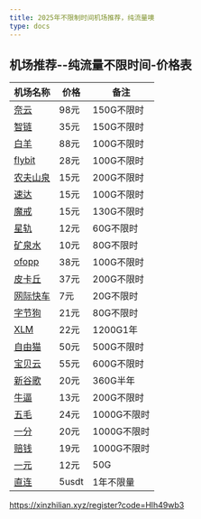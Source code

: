 ```yaml
---
title: 2025年不限制时间机场推荐，纯流量噢
type: docs
---
```

## 机场推荐--纯流量不限时间-价格表


| 机场名称 | 价格 | 备注     |
|------|----------|--------------|
| [奈云](https://www.v2ny.me?path=register&code=05XjPGu5)    | 98元    | 150G不限时       |
| [智链](https://xinzhilian.xyz/register?code=Hlh49wb3)    | 35元    | 150G不限时       |
| [白羊](https://baiyangxing.com/#/register?code=oeFdEriF)    | 88元    | 100G不限时       |
| [flybit](https://flybit.vip/#/register?code=KJiq4vYM)    | 28元    | 100G不限时       |
| [农夫山泉](https://www.nfsq.us/#/register?code=i1fXTMYk)    | 15元    | 200G不限时       |
| [速达](https://mala.sudatech.store/register?code=3DYnOBtE)    | 15元   | 100G不限时       |
| [魔戒](https://mojie.ws/#/register?code=BpCuERz0)    | 15元     | 130G不限时 |
| [星轨](https://bd.srcloud.art/#/register?code=fvyGkr5j)    | 12元     | 60G不限时       |
| [矿泉水](https://5ldpe1hbmgj4ryv9.600mlt.cc/register?code=noYz548c) | 10元 | 80G不限时   |
| [ofopp](https://kk.ofopp.net/#/register?code=A2UmuXR8)    | 38元     | 100G不限时       |
| [皮卡丘](https://pkhub.net/#/register?code=A6O9EIj0)    | 37元     | 200G不限时      |
| [网际快车](https://wjkc66.vip?c=REZUOC)    | 7元     | 20G不限时     |
| [字节狗](https://user.bytedog.icu/#/register?code=GXPuAhzt)    | 21元  | 80G不限时    |
| [XLM](https://v2.ixlmo.net/index.php#/register?code=9XuwHmFC)    | 22元     | 1200G1年 |
| [自由猫](https://us.freecat.cc/register?code=czdF7PXY)    | 50元   | 500G不限时   |
| [宝贝云](https://web1.bby011.com/#/register?code=8xTTMr2f)    | 55元     | 600G不限时 |
| [新谷歌](https://qingse001.cc/#/register?code=Hw9HyaLY)    | 20元     | 360G半年   |
| [牛逼](https://6666b.idsduf.com/#/login?code=sT9kLfc6)    | 13元     | 200G不限时   |
| [五毛](https://www.freebb.me/#/register?code=HNjWYnFT)    | 24元     | 1000G不限时     |
| [一分](https://xn--4gqx1hgtfdmt.com/#/register?code=Aqr3awfK)| 20元  | 1000G不限时    |
| [赔钱](https://xn--mes358aby2apfg.com/register?code=OufF6cCL)| 19元   | 1000G不限时   |
| [一元](https://xn--4gq62f52gdss.ink/#/register?code=neolm7FH)| 12元  | 50G    |
| [直连](https://bnb.lat/buy/3)    | 5usdt     | 1年不限量       |


https://xinzhilian.xyz/register?code=Hlh49wb3